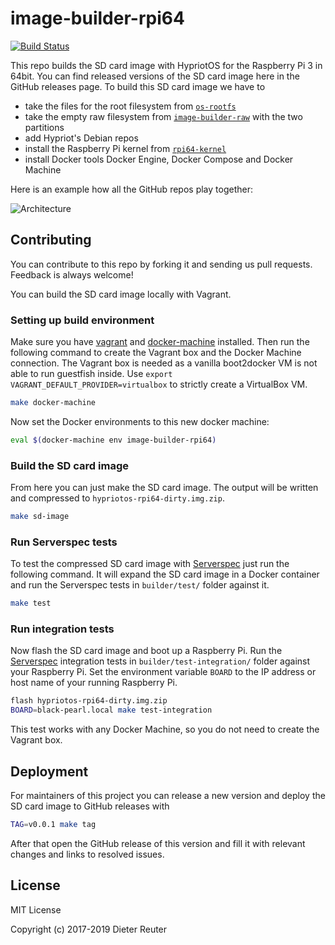 # image-builder-rpi64
[![Build Status](https://travis-ci.org/DieterReuter/image-builder-rpi64.svg?branch=master)](https://travis-ci.org/DieterReuter/image-builder-rpi64)

This repo builds the SD card image with HypriotOS for the Raspberry Pi 3 in 64bit.
You can find released versions of the SD card image here in the GitHub
releases page. To build this SD card image we have to

 * take the files for the root filesystem from [`os-rootfs`](https://github.com/hypriot/os-rootfs)
 * take the empty raw filesystem from [`image-builder-raw`](https://github.com/hypriot/image-builder-raw) with the two partitions
 * add Hypriot's Debian repos
 * install the Raspberry Pi kernel from [`rpi64-kernel`](https://github.com/dieterreuter/rpi64-kernel)
 * install Docker tools Docker Engine, Docker Compose and Docker Machine

Here is an example how all the GitHub repos play together:

![Architecture](http://blog.hypriot.com/images/hypriotos-xxx/hypriotos_buildpipeline.jpg)

## Contributing

You can contribute to this repo by forking it and sending us pull requests.
Feedback is always welcome!

You can build the SD card image locally with Vagrant.

### Setting up build environment

Make sure you have [vagrant](https://docs.vagrantup.com/v2/installation/) and [docker-machine](https://docs.docker.com/machine/install-machine/) installed.
Then run the following command to create the Vagrant box and the Docker Machine
connection. The Vagrant box is needed as a vanilla boot2docker VM is not able to
run guestfish inside. Use `export VAGRANT_DEFAULT_PROVIDER=virtualbox` to
strictly create a VirtualBox VM.

```bash
make docker-machine
```

Now set the Docker environments to this new docker machine:

```bash
eval $(docker-machine env image-builder-rpi64)
```

### Build the SD card image

From here you can just make the SD card image. The output will be written and
compressed to `hypriotos-rpi64-dirty.img.zip`.

```bash
make sd-image
```

### Run Serverspec tests

To test the compressed SD card image with [Serverspec](http://serverspec.org)
just run the following command. It will expand the SD card image in a Docker
container and run the Serverspec tests in `builder/test/` folder against it.

```bash
make test
```

### Run integration tests

Now flash the SD card image and boot up a Raspberry Pi. Run the [Serverspec](http://serverspec.org) integration tests in `builder/test-integration/`
folder against your Raspberry Pi. Set the environment variable `BOARD` to the
IP address or host name of your running Raspberry Pi.

```bash
flash hypriotos-rpi64-dirty.img.zip
BOARD=black-pearl.local make test-integration
```

This test works with any Docker Machine, so you do not need to create the
Vagrant box.

## Deployment

For maintainers of this project you can release a new version and deploy the
SD card image to GitHub releases with

```bash
TAG=v0.0.1 make tag
```

After that open the GitHub release of this version and fill it with relevant
changes and links to resolved issues.


## License

MIT License

Copyright (c) 2017-2019 Dieter Reuter
